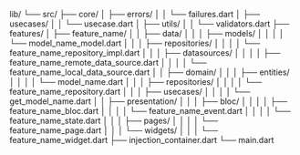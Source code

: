 lib/
└── src/
├── core/
│   ├── errors/
│   │   └── failures.dart
│   ├── usecases/
│   │   └── usecase.dart
│   ├── utils/
│   │   └── validators.dart
├── features/
│   ├── feature_name/
│   │   ├── data/
│   │   │   ├── models/
│   │   │   │   └── model_name_model.dart
│   │   │   ├── repositories/
│   │   │   │   └── feature_name_repository_impl.dart
│   │   │   ├── datasources/
│   │   │   │   ├── feature_name_remote_data_source.dart
│   │   │   │   └── feature_name_local_data_source.dart
│   │   ├── domain/
│   │   │   ├── entities/
│   │   │   │   └── model_name.dart
│   │   │   ├── repositories/
│   │   │   │   └── feature_name_repository.dart
│   │   │   ├── usecases/
│   │   │   │   └── get_model_name.dart
│   │   ├── presentation/
│   │   │   ├── bloc/
│   │   │   │   ├── feature_name_bloc.dart
│   │   │   │   └── feature_name_event.dart
│   │   │   │   └── feature_name_state.dart
│   │   │   ├── pages/
│   │   │   │   └── feature_name_page.dart
│   │   │   └── widgets/
│   │   │       └── feature_name_widget.dart
├── injection_container.dart
└── main.dart
